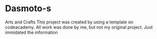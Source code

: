 # Dasmoto-s
Arts and Crafts
This project was created by using a template on codeacademy. All work was done by me, but not my original project. Just immidated the information
